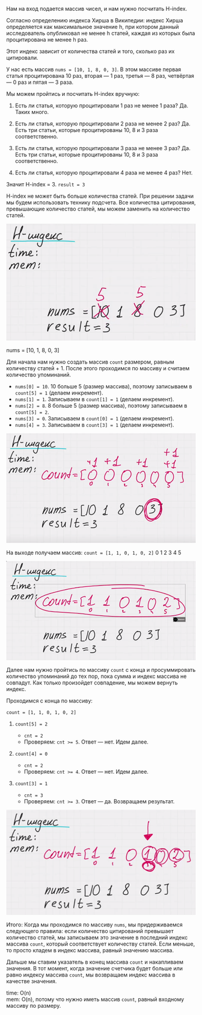 Нам на вход подается массив чисел, и нам нужно посчитать H-index.

Согласно определению индекса Хирша в Википедии: индекс Хирша определяется как максимальное значение h, при котором данный исследователь опубликовал не менее h статей, каждая из которых была процитирована не менее h раз.

Этот индекс зависит от количества статей и того, сколько раз их цитировали.

У нас есть массив `nums = [10, 1, 8, 0, 3]`. В этом массиве первая статья процитирована 10 раз, вторая — 1 раз, третья — 8 раз, четвёртая — 0 раз и пятая — 3 раза.

Мы можем пройтись и посчитать H-index вручную:

1. Есть ли статья, которую процитировали 1 раз не менее 1 раза? 
   Да. Таких много.

2. Есть ли статья, которую процитировали 2 раза не менее 2 раз? 
   Да. Есть три статьи, которые процитированы 10, 8 и 3 раза соответственно.

3. Есть ли статья, которую процитировали 3 раза не менее 3 раз? 
   Да. Есть три статьи, которые процитированы 10, 8 и 3 раза соответственно.

4. Есть ли статья, которую процитировали 4 раза не менее 4 раз? 
   Нет.

Значит H-index = 3.
`result = 3`

H-index не может быть больше количества статей. При решении задачи мы будем использовать технику подсчета. Все количества цитирования, превышающие количество статей, мы можем заменить на количество статей.

![1](<1.png>)

nums = [10, 1, 8, 0, 3]

Для начала нам нужно создать массив `count` размером, равным количеству статей + 1. После этого проходимся по массиву и считаем количество упоминаний.

- `nums[0] = 10`. 10 больше 5 (размер массива), поэтому записываем в `count[5] = 1` (делаем инкремент).
- `nums[1] = 1`. Записываем в `count[1] = 1` (делаем инкремент).
- `nums[2] = 8`. 8 больше 5 (размер массива), поэтому записываем в `count[5] = 2`.
- `nums[3] = 0`. Записываем в `count[0] = 1` (делаем инкремент).
- `nums[4] = 3`. Записываем в `count[3] = 1` (делаем инкремент).

![2](<2.png>)

На выходе получаем массив:
`count = [1, 1, 0, 1, 0, 2]`
          0  1  2  3  4  5

![3](<3.png>)

Далее нам нужно пройтись по массиву `count` с конца и просуммировать количество упоминаний до тех пор, пока сумма и индекс массива не совпадут. Как только произойдет совпадение, мы можем вернуть индекс.

Проходимся с конца по массиву:
```
count = [1, 1, 0, 1, 0, 2]
```

1. `count[5] = 2`
   - `cnt = 2`
   - Проверяем: `cnt >= 5`. Ответ — нет. Идем далее.

2. `count[4] = 0`
   - `cnt = 2`
   - Проверяем: `cnt >= 4`. Ответ — нет. Идем далее.

3. `count[3] = 1`
   - `cnt = 3`
   - Проверяем: `cnt >= 3`. Ответ — да. Возвращаем результат.

![4](<4.png>)

Итого:
Когда мы проходимся по массиву `nums`, мы придерживаемся следующего правила: если количество цитирований превышает количество статей, мы записываем это значение в последний индекс массива `count`, который соответствует количеству статей. Если меньше, то просто кладем в индекс массива, равный значению массива.

Дальше мы ставим указатель в конец массива `count` и накапливаем значения. В тот момент, когда значение счетчика будет больше или равно индексу массива `count`, мы возвращаем индекс массива в качестве значения.

time: O(n)  
mem: O(n), потому что нужно иметь массив `count`, равный входному массиву по размеру.
